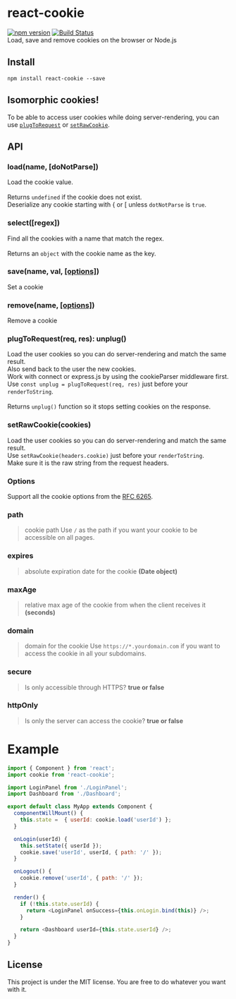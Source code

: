 # react-cookie
[![npm version](https://badge.fury.io/js/react-cookie.svg)](https://badge.fury.io/js/react-cookie)
[![Build Status](https://travis-ci.org/thereactivestack/react-cookie.svg?branch=master)](https://travis-ci.org/thereactivestack/react-cookie)
<br />
Load, save and remove cookies on the browser or Node.js

## Install
`npm install react-cookie --save`

## Isomorphic cookies!
To be able to access user cookies while doing server-rendering, you can use [`plugToRequest`](#user-content-plugtorequestreq-res-unplug) or [`setRawCookie`](#user-content-setrawcookiecookies).

## API
### load(name, [doNotParse])
Load the cookie value.<br />
<br />
Returns `undefined` if the cookie does not exist.<br />
Deserialize any cookie starting with { or [ unless `dotNotParse` is `true`.


### select([regex])
Find all the cookies with a name that match the regex.<br />
<br />
Returns an `object` with the cookie name as the key.

### save(name, val, [[options]](#user-content-options))
Set a cookie

### remove(name, [[options]](#user-content-options))
Remove a cookie

### plugToRequest(req, res): unplug()
Load the user cookies so you can do server-rendering and match the same result.<br />
Also send back to the user the new cookies.<br />
Work with connect or express.js by using the cookieParser middleware first.<br />
Use `const unplug = plugToRequest(req, res)` just before your `renderToString`.<br />
<br />
Returns `unplug()` function so it stops setting cookies on the response.


### setRawCookie(cookies)
Load the user cookies so you can do server-rendering and match the same result.<br />
Use `setRawCookie(headers.cookie)` just before your `renderToString`.<br />
Make sure it is the raw string from the request headers.<br />

### Options
Support all the cookie options from the [RFC 6265](https://tools.ietf.org/html/rfc6265#section-4.1.2.1).

### path
> cookie path
> Use `/` as the path if you want your cookie to be accessible on all pages.

### expires
> absolute expiration date for the cookie **(Date object)**

### maxAge
> relative max age of the cookie from when the client receives it **(seconds)**

### domain
> domain for the cookie
> Use `https://*.yourdomain.com` if you want to access the cookie in all your subdomains.

### secure
> Is only accessible through HTTPS? **true or false**

### httpOnly
> Is only the server can access the cookie? **true or false**

# Example

```js
import { Component } from 'react';
import cookie from 'react-cookie';

import LoginPanel from './LoginPanel';
import Dashboard from './Dashboard';

export default class MyApp extends Component {
  componentWillMount() {
    this.state =  { userId: cookie.load('userId') };
  }

  onLogin(userId) {
    this.setState({ userId });
    cookie.save('userId', userId, { path: '/' });
  }

  onLogout() {
    cookie.remove('userId', { path: '/' });
  }

  render() {
    if (!this.state.userId) {
      return <LoginPanel onSuccess={this.onLogin.bind(this)} />;
    }

    return <Dashboard userId={this.state.userId} />;
  }
}
```

## License
This project is under the MIT license. You are free to do whatever you want with it.
